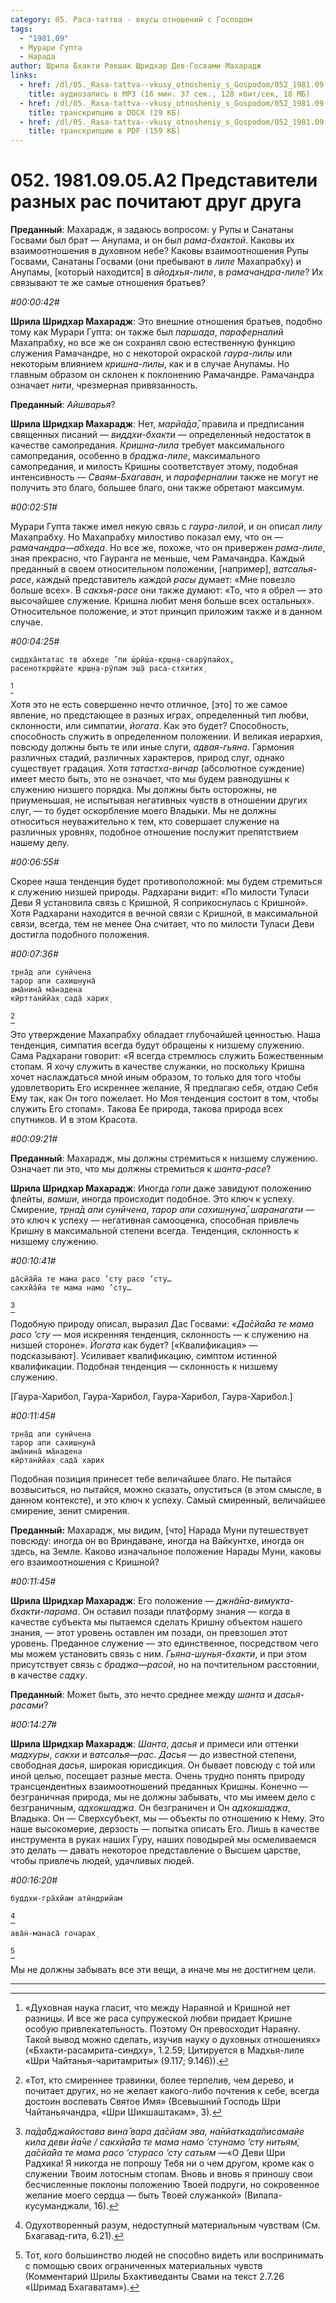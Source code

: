 ```yaml
---
category: 05. Раса-таттва - вкусы отношений с Господом
tags:
  - "1981.09"
  - Мурари Гупта
  - Нарада
author: Шрила Бхакти Ракшак Шридхар Дев-Госвами Махарадж
links:
  - href: /dl/05._Rasa-tattva--vkusy_otnosheniy_s_Gospodom/052_1981.09.05.A2_SridharMj_Predstaviteli_raznyh_ras_pochitajut_drug_druga.mp3
    title: аудиозапись в MP3 (16 мин. 37 сек., 128 кбит/сек, 18 МБ)
  - href: /dl/05._Rasa-tattva--vkusy_otnosheniy_s_Gospodom/052_1981.09.05.A2_SridharMj_Predstaviteli_raznyh_ras_pochitajut_drug_druga.docx
    title: транскрипцию в DOCX (29 КБ)
  - href: /dl/05._Rasa-tattva--vkusy_otnosheniy_s_Gospodom/052_1981.09.05.A2_SridharMj_Predstaviteli_raznyh_ras_pochitajut_drug_druga.pdf
    title: транскрипцию в PDF (159 КБ)
---
```


# 052. 1981.09.05.A2 Представители разных рас почитают друг друга

**Преданный**: Махарадж, я задаюсь вопросом: у Рупы и Санатаны Госвами был брат — Анупама, и он был *рама-бхактой*. Каковы их взаимоотношения в духовном небе? Каковы взаимоотношения Рупы Госвами, Санатаны Госвами (они пребывают в *лиле* Махапрабху) и Анупамы, [который находится] в *айодхья-лиле*, в *рамачандра-лиле*? Их связывают те же самые отношения братьев?

*#00:00:42#*

**Шрила Шридхар Махарадж**: Это внешние отношения братьев, подобно тому как Мурари Гупта: он также был *паршада*, *параферналий* Махапрабху, но все же он сохранял свою естественную функцию служения Рамачандре, но с некоторой окраской *гаура-лилы* или некоторым влиянием *кришна-лилы*, как и в случае Анупамы. Но главным образом он склонен к поклонению Рамачандре. Рамачандра означает *нити*, чрезмерная привязанность.

**Преданный**: *Айшварья*?

**Шрила Шридхар Махарадж**: Нет, *марйа̄да̄*, правила и предписания священных писаний — *виддхи-бхакти* — определенный недостаток в качестве самопредания. *Кришна-лила* требует максимального самопредания, особенно в *браджа-лиле*, максимального самопредания, и милость Кришны соответствует этому, подобная интенсивность — *Сваям-Бхагаван*, и *параферналии* также не могут не получить это благо, большее благо, они также обретают максимум.

*#00:02:51#*

Мурари Гупта также имел некую связь с *гаура-лилой*, и он описал *лилу* Махапрабху. Но Махапрабху милостиво показал ему, что он — *рамачандра*—*абхеда*. Но все же, похоже, что он привержен *рама-лиле*, зная прекрасно, что Гауранга не меньше, чем Рамачандра. Каждый преданный в своем относительном положении, [например], *ватсалья-расе*, каждый представитель каждой *расы* думает: «Мне повезло больше всех». В *сакхья-расе* они также думают: «То, что я обрел — это высочайшее служение. Кришна любит меня больше всех остальных». Относительное положение, и этот принцип приложим также и в данном случае.

*#00:04:25#*

    сиддха̄нтатас тв абхеде ’пи ш́рӣш́а-кр̣ш̣н̣а-сварӯпайох̣,
    расеноткр̣ш̣йате кр̣ш̣н̣а-рӯпам эш̣а̄ раса-стхитих̣
[^_ftn1]

Хотя это не есть совершенно нечто отличное, [это] то же самое явление, но предстающее в разных играх, определенный тип любви, склонности, или симпатии, *йогата*. Как это будет? Способность, способность служить в определенном положении. И великая иерархия, повсюду должны быть те или иные слуги, *адвая-гьяна*. Гармония различных стадий, различных характеров, природ слуг, однако существует градация. Хотя *татастха-вичар* (абсолютное суждение) имеет место быть, это не означает, что мы будем равнодушны к служению низшего порядка. Мы должны быть осторожны, не приуменьшая, не испытывая негативных чувств в отношении других слуг, — то будет оскорбление моего Владыки. Мы не должны относиться неуважительно к тем, кто совершает служение на различных уровнях, подобное отношение послужит препятствием нашему делу.

*#00:06:55#*

Скорее наша тенденция будет противоположной: мы будем стремиться к служению низшей природы. Радхарани видит: «По милости Туласи Деви Я установила связь с Кришной, Я соприкоснулась с Кришной». Хотя Радхарани находится в вечной связи с Кришной, в максимальной связи, всегда, тем не менее Она считает, что по милости Туласи Деви достигла подобного положения.

*#00:07:36#*

    тр̣на̄д апи сунӣчена
    тарор апи сахиш̣н̣уна̄
    ама̄нина̄ ма̄надена
    кӣрттанӣйах̣ сада̄ харих̣
[^_ftn2]

Это утверждение Махапрабху обладает глубочайшей ценностью. Наша тенденция, симпатия всегда будут обращены к низшему служению. Сама Радхарани говорит: «Я всегда стремлюсь служить Божественным стопам. Я хочу служить в качестве служанки, но поскольку Кришна хочет наслаждаться мной иным образом, то только для того чтобы удовлетворить Его искреннее желание, Я предлагаю себя, отдаю Себя Ему так, как Он того пожелает. Но Моя тенденция состоит в том, чтобы служить Его стопам». Такова Ее природа, такова природа всех спутников. И в этом Красота.

*#00:09:21#*

**Преданный**: Махарадж, мы должны стремиться к низшему служению. Означает ли это, что мы должны стремиться к *шанта-расе*?

**Шрила Шридхар Махарадж**: Иногда *гопи* даже завидуют положению флейты, *вамши*, иногда происходит подобное. Это ключ к успеху. Смирение, *тр̣на̄д апи сунӣчена*, *тарор апи сахиш̣н̣уна̄*, *шаранагати* — это ключ к успеху — негативная самооценка, способная привлечь Кришну в максимальной степени всегда. Тенденция, склонность к низшему служению.

*#00:10:41#*

    да̄сйа̄йа те мама расо ’сту расо ’сту…
    сакхйа̄йа те мама намо ’сту…
[^_ftn3]

Подобную природу описал, выразил Дас Госвами: «*Да̄сйа̄йа те мама расо ’сту* — моя искренняя тенденция, склонность — к служению на низшей стороне». *Йогата* как будет? [«Квалификация» — подсказывают]. Усиливает квалификацию, симптом истинной квалификации. Подобная тенденция — склонность к низшему служению.

[Гаура-Харибол, Гаура-Харибол, Гаура-Харибол, Гаура-Харибол.]

*#00:11:45#*

    тр̣н̣а̄д апи сунӣчена
    тарор апи сахиш̣н̣уна̄
    ама̄нина̄ ма̄надена
    кӣртанӣйах̣ сада̄ харих

Подобная позиция принесет тебе величайшее благо. Не пытайся возвыситься, но пытайся, можно сказать, опуститься (в этом смысле, в данном контексте), и это ключ к успеху. Самый смиренный, величайшее смирение, зенит смирения.

**Преданный:** Махарадж, мы видим, [что] Нарада Муни путешествует повсюду: иногда он во Вриндаване, иногда на Вайкунтхе, иногда он здесь, на Земле. Каково изначальное положение Нарады Муни, каковы его взаимоотношения с Кришной?

*#00:11:45#*

**Шрила Шридхар Махарадж**: Его положение — *джн̃а̄на-вимукта-бхакти-парама*. Он оставил позади платформу знания — когда в качестве субъекта мы пытаемся сделать Кришну объектом нашего знания, — этот уровень оставлен им позади, он превзошел этот уровень. Преданное служение — это единственное, посредством чего мы можем установить связь с ним. *Гьяна-шунья-бхакти*, и при этом присутствует связь с *браджа*—*расой*, но на почтительном расстоянии, в качестве *садху*.

**Преданный**: Может быть, это нечто среднее между *шанта* и *дасья-расами*?

*#00:14:27#*

**Шрила Шридхар Махарадж**: *Шанта*, *дасья* и примеси или оттенки *мадхуры*, *сакхи* и *ватсалья*—*рас*. *Дасья* — до известной степени, свободная *дасья*, широкая юрисдикция. Он бывает повсюду с той или иной целью, посещает разные места. Очень трудно понять природу трансцендентных взаимоотношений преданных Кришны. Конечно — безграничная природа, мы не должны забывать, что мы имеем дело с безграничным, *адхокшаджа*. Он безграничен и Он *адхокшаджа*, Владыка. Он — Сверхсубъект, мы — объекты по отношению к Нему. Это наше высокомерие, дерзость — попытка описать Его. Лишь в качестве инструмента в руках наших Гуру, наших поводырей мы осмеливаемся это делать — давать некоторое представление о Высшем царстве, чтобы привлечь людей, удачливых людей.

*#00:16:20#*

    буддхи-гра̄хйам атӣндрийам
[^_ftn4]

    ава̄н̇-манаса̄ гочарах̣
[^_ftn5]

Мы не должны забывать все эти вещи, а иначе мы не достигнем цели.

___

[^_ftn1]: «Духовная наука гласит, что между Нараяной и Кришной нет разницы. И все же раса супружеской любви придает Кришне особую привлекательность. Поэтому Он превосходит Нараяну. Такой вывод можно сделать, изучив науку о духовных отношениях» («Бхакти-расамрита-синдху», 1.2.59; Цитируется в Мадхья-лиле «Шри Чайтанья-чаритамриты» (9.117; 9.146)).

[^_ftn2]: «Тот, кто смиреннее травинки, более терпелив, чем дерево, и почитает других, но не желает какого-либо почтения к себе, всегда достоин воспевать Святое Имя» (Всевышний Господь Шри Чайтаньячандра, «Шри Шикшаштакам», 3).

[^_ftn3]: *па̄да̄бджайостава вина̄ вара да̄сйам эва, на̄нйаткада̄писамайе кила деви йа̄че / сакхйа̄йа те мама намо ’стунамо ’сту нитьям̇, да̄сйа̄йа те мама расо ’стурасо ’сту сатьям* —«О Деви Шри Радхика! Я никогда не попрошу Тебя ни о чем другом, кроме как о служении Твоим лотосным стопам. Вновь и вновь я приношу свои бесчисленные поклоны положению Твоей подруги, но сокровенное желание моего сердца — быть Твоей служанкой» (Вилапа-кусуманджали, 16).

[^_ftn4]: Одухотворенный разум, недоступный материальным чувствам (См. Бхагавад-гита, 6.21).

[^_ftn5]: Тот, кого большинство людей не способно видеть или воспринимать с помощью своих ограниченных материальных чувств (Комментарий Шрилы Бхактиведанты Свами на текст 2.7.26 «Шримад Бхагаватам»).

